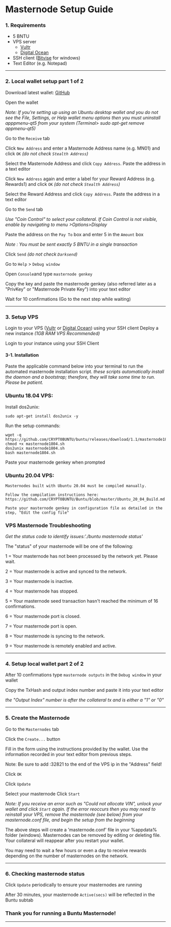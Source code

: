 # Masternode Setup Guide

### 1. Requirements
* 5 BNTU  
* VPS server
	* [Vultr](https://www.vultr.com/?ref=7684542)
	* [Digital Ocean](https://m.do.co/c/917baa6de4c8)
* SSH client ([Bitvise](https://www.bitvise.com/) for windows)
* Text Editor (e.g. Notepad)
___
### 2. Local wallet setup part 1 of 2  
Download latest wallet: [GitHub](https://github.com/CRYPT0BUNTU/buntu/releases)  

Open the wallet

 *Note: If you're setting up using an Ubuntu desktop wallet and you do not see the File, Settings, or Help wallet menu options then you must uninstall apppmenu-qt5 from your system (Terminal> sudo apt-get remove appmenu-qt5)*

Go to the `Receive` tab

Click `New Address` and enter a Masternode Address name (e.g. MN01) and click `OK` *(do not check `Stealth Address`)*  

Select the Masternode Address and click `Copy Address`. Paste the address in a text editor  

Click `New Address` again and enter a label for your Reward Address (e.g. Rewards1) and click `OK` *(do not check `Stealth Address`)*  

Select the Reward Address and click `Copy Address`. Paste the address in a text editor

Go to the `Send` tab

*Use "Coin Control" to select your collateral. If Coin Control is not visible, enable by navigating to menu >Options>Display*

Paste the address on the `Pay To` box and enter 5 in the `Amount` box  

*Note : You must be sent exactly 5 BNTU in a single transaction*  

Click `Send` *(do not check `Darksend`)*

Go to `Help` > `Debug window`  

Open `Console`and type `masternode genkey`

Copy the key and paste the masternode genkey (also referred later as a "PrivKey" or "Masternode Private Key") into your text editor  

Wait for 10 confirmations (Go to the next step while waiting)
___
### 3. Setup VPS   
Login to your VPS ([Vultr](https://www.vultr.com/?ref=7684542) or [Digital Ocean](https://m.do.co/c/917baa6de4c8)) using your SSH client
Deploy a new instance *(1GB RAM  VPS Recommended)*

Login to your instance using your SSH Client

#### 3-1. Installation  

Paste the applicable command below into your terminal to run the automated masternode installation script.
*these scripts automatically install the daemon and a bootstrap; therefore, they will take some time to run. Please be patient.*

### Ubuntu 18.04 VPS:

Install dos2unix:
```
sudo apt-get install dos2unix -y

```
Run the setup commands:

```
wget -q https://github.com/CRYPT0BUNTU/buntu/releases/download/1.1/masternode1804.sh
chmod +x masternode1804.sh
dos2unix masternode1804.sh
bash masternode1804.sh

```  
Paste your masternode genkey when prompted


### Ubuntu 20.04 VPS:
```  
Masternodes built with Ubuntu 20.04 must be compiled manually. 

Follow the compilation instructions here: https://github.com/CRYPT0BUNTU/Buntu/blob/master/Ubuntu_20_04_Build.md

Paste your masternode genkey in configuration file as detailed in the step, "Edit the config file"
```  

### VPS Masternode Troubleshooting

*Get the status code to identify issues:'./buntu masternode status'* 

The "status" of your masternode will be one of the following:

1 = Your masternode has not been processed by the network yet. Please wait.

2 = Your masternode is active and synced to the network.

3 = Your masternode is inactive.

4 = Your masternode has stopped.

5 = Your masternode seed transaction hasn't reached the minimum of 16 confirmations.

6 = Your masternode port is closed.

7 = Your masternode port is open.

8 = Your masternode is syncing to the network.

9 = Your masternode is remotely enabled and active.
___
### 4. Setup local wallet part 2 of 2  

After 10 confirmations type `masternode outputs` in the `Debug window` in your wallet

Copy the TxHash and output index number and paste it into your text editor

*the "Output Index" number is after the collateral tx and is either a "1" or "0"*
___
### 5. Create the Masternode  
Go to the `Masternodes` tab

Click the `Create...` button

Fill in the form using the instructions provided by the wallet. Use the information recorded in your text editor from previous steps.

Note: Be sure to add :32821 to the end of the VPS ip in the "Address" field!

Click `OK`  

Click `Update`  

Select your masternode
Click `Start`  

*Note: If you receive an error such as "Could not allocate VIN", unlock your wallet and click `Start` again.*
*If the error reoccurs then you may need to reinstall your VPS, remove the masternode (see below) from your masternode.conf file, and begin the setup from the beginning*

The above steps will create a 'masternode.conf' file in your %appdata% folder (windows).
Masternodes can be removed by editing or deleting file. Your collateral will reappear after you restart your wallet.

You may need to wait a few hours or even a day to receive rewards depending on the number of masternodes on the network.
___
### 6. Checking masternode status  
Click `Update` periodically to ensure your masternodes are running

After 30 minutes, your masternode `Active(secs)` will be reflected in the Buntu subtab

### Thank you for running a Buntu Masternode!
___

